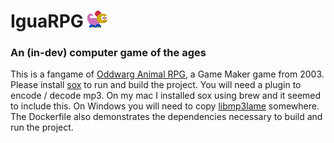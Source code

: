 # IguaRPG ![Iguana character](/src/levels/preview-images/iguana.png?raw=true)
### An (in-dev) computer game of the ages
This is a fangame of [Oddwarg Animal RPG](http://oddwarg.com/index.php?id=OARPG), a Game Maker game from 2003.
Please install [sox](http://sox.sourceforge.net/) to run and build the project. You will need a plugin to encode / decode mp3. On my mac I installed sox using brew and it seemed to include this. On Windows you will need to copy [libmp3lame](https://www.rarewares.org/mp3-lame-libraries.php) somewhere. The Dockerfile also demonstrates the dependencies necessary to build and run the project.